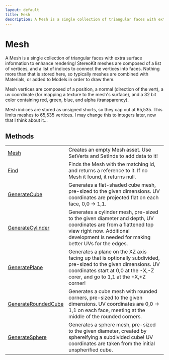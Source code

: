 ```yaml
---
layout: default
title: Mesh
description: A Mesh is a single collection of triangular faces with extra surface information to enhance rendering! StereoKit meshes are composed of a list of vertices, and a list of indices to connect the vertices into faces. Nothing more than that is stored here, so typically meshes are combined with Materials, or added to Models in order to draw them.  Mesh vertices are composed of a position, a normal (direction of the vert), a uv coordinate (for mapping a texture to the mesh's surface), and a 32 bit color containing red, green, blue, and alpha (transparency).  Mesh indices are stored as unsigned shorts, so they cap out at 65,535. This limits meshes to 65,535 vertices. I may change this to integers later, now that I think about it...
---
```

# Mesh

A Mesh is a single collection of triangular faces with extra surface information to enhance
rendering! StereoKit meshes are composed of a list of vertices, and a list of indices to
connect the vertices into faces. Nothing more than that is stored here, so typically meshes
are combined with Materials, or added to Models in order to draw them.

Mesh vertices are composed of a position, a normal (direction of the vert), a uv coordinate
(for mapping a texture to the mesh's surface), and a 32 bit color containing red, green, blue,
and alpha (transparency).

Mesh indices are stored as unsigned shorts, so they cap out at 65,535. This limits meshes to
65,535 vertices. I may change this to integers later, now that I think about it...



## Methods

|  |  |
|--|--|
|[Mesh]({{site.url}}/Pages/Reference/Mesh/Mesh.html)|Creates an empty Mesh asset. Use SetVerts and SetInds to add data to it!|
|[Find]({{site.url}}/Pages/Reference/Mesh/Find.html)|Finds the Mesh with the matching id, and returns a reference to it. If no Mesh it found, it returns null.|
|[GenerateCube]({{site.url}}/Pages/Reference/Mesh/GenerateCube.html)|Generates a flat-shaded cube mesh, pre-sized to the given dimensions. UV coordinates are projected flat on each face, 0,0 -> 1,1.|
|[GenerateCylinder]({{site.url}}/Pages/Reference/Mesh/GenerateCylinder.html)|Generates a cylinder mesh, pre-sized to the given diameter and depth, UV coordinates are from a flattened top view right now. Additional development is needed for making better UVs for the edges.|
|[GeneratePlane]({{site.url}}/Pages/Reference/Mesh/GeneratePlane.html)|Generates a plane on the XZ axis facing up that is optionally subdivided, pre-sized to the given dimensions. UV coordinates start at 0,0 at the -X,-Z corer, and go to 1,1 at the +X,+Z corner!|
|[GenerateRoundedCube]({{site.url}}/Pages/Reference/Mesh/GenerateRoundedCube.html)|Generates a cube mesh with rounded corners, pre-sized to the given dimensions. UV coordinates are 0,0 -> 1,1 on each face, meeting at the middle of the rounded corners.|
|[GenerateSphere]({{site.url}}/Pages/Reference/Mesh/GenerateSphere.html)|Generates a sphere mesh, pre-sized to the given diameter, created by sphereifying a subdivided cube! UV coordinates are taken from the initial unspherified cube.|


